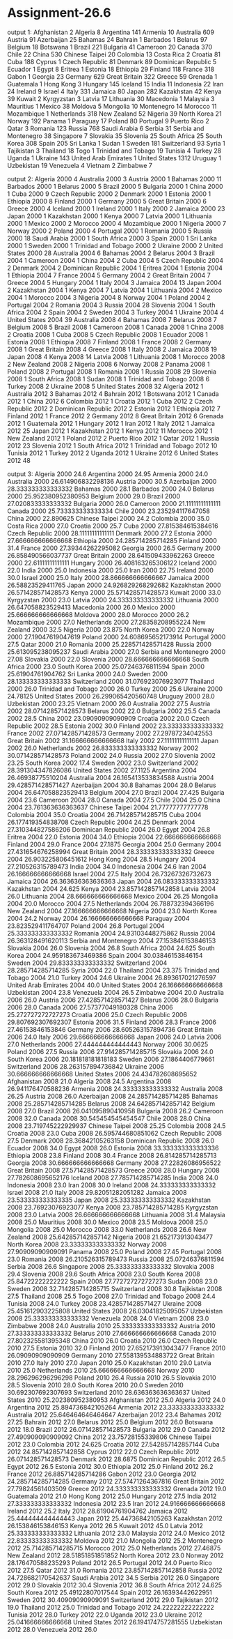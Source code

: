 # Assignment-26.6
output 1:
Afghanistan	2
Algeria	8
Argentina	141
Armenia	10
Australia	609
Austria	91
Azerbaijan	25
Bahamas	24
Bahrain	1
Barbados	1
Belarus	97
Belgium	18
Botswana	1
Brazil	221
Bulgaria	41
Cameroon	20
Canada	370
Chile	22
China	530
Chinese Taipei	20
Colombia	13
Costa Rica	2
Croatia	81
Cuba	188
Cyprus	1
Czech Republic	81
Denmark	89
Dominican Republic	5
Ecuador	1
Egypt	8
Eritrea	1
Estonia	18
Ethiopia	29
Finland	118
France	318
Gabon	1
Georgia	23
Germany	629
Great Britain	322
Greece	59
Grenada	1
Guatemala	1
Hong Kong	3
Hungary	145
Iceland	15
India	11
Indonesia	22
Iran	24
Ireland	9
Israel	4
Italy	331
Jamaica	80
Japan	282
Kazakhstan	42
Kenya	39
Kuwait	2
Kyrgyzstan	3
Latvia	17
Lithuania	30
Macedonia	1
Malaysia	3
Mauritius	1
Mexico	38
Moldova	5
Mongolia	10
Montenegro	14
Morocco	11
Mozambique	1
Netherlands	318
New Zealand	52
Nigeria	39
North Korea	21
Norway	192
Panama	1
Paraguay	17
Poland	80
Portugal	9
Puerto Rico	2
Qatar	3
Romania	123
Russia	768
Saudi Arabia	6
Serbia	31
Serbia and Montenegro	38
Singapore	7
Slovakia	35
Slovenia	25
South Africa	25
South Korea	308
Spain	205
Sri Lanka	1
Sudan	1
Sweden	181
Switzerland	93
Syria	1
Tajikistan	3
Thailand	18
Togo	1
Trinidad and Tobago	19
Tunisia	4
Turkey	28
Uganda	1
Ukraine	143
United Arab Emirates	1
United States	1312
Uruguay	1
Uzbekistan	19
Venezuela	4
Vietnam	2
Zimbabwe	7





output 2:
Algeria	2000	4
Australia	2000	3
Austria	2000	1
Bahamas	2000	11
Barbados	2000	1
Belarus	2000	5
Brazil	2000	5
Bulgaria	2000	1
China	2000	1
Cuba	2000	9
Czech Republic	2000	2
Denmark	2000	1
Estonia	2000	1
Ethiopia	2000	8
Finland	2000	1
Germany	2000	5
Great Britain	2000	6
Greece	2000	4
Iceland	2000	1
Ireland	2000	1
Italy	2000	2
Jamaica	2000	23
Japan	2000	1
Kazakhstan	2000	1
Kenya	2000	7
Latvia	2000	1
Lithuania	2000	1
Mexico	2000	2
Morocco	2000	4
Mozambique	2000	1
Nigeria	2000	7
Norway	2000	2
Poland	2000	4
Portugal	2000	1
Romania	2000	5
Russia	2000	18
Saudi Arabia	2000	1
South Africa	2000	3
Spain	2000	1
Sri Lanka	2000	1
Sweden	2000	1
Trinidad and Tobago	2000	2
Ukraine	2000	2
United States	2000	28
Australia	2004	6
Bahamas	2004	2
Belarus	2004	3
Brazil	2004	1
Cameroon	2004	1
China	2004	2
Cuba	2004	5
Czech Republic	2004	2
Denmark	2004	2
Dominican Republic	2004	1
Eritrea	2004	1
Estonia	2004	1
Ethiopia	2004	7
France	2004	5
Germany	2004	2
Great Britain	2004	7
Greece	2004	5
Hungary	2004	1
Italy	2004	3
Jamaica	2004	13
Japan	2004	2
Kazakhstan	2004	1
Kenya	2004	7
Latvia	2004	1
Lithuania	2004	2
Mexico	2004	1
Morocco	2004	3
Nigeria	2004	8
Norway	2004	1
Poland	2004	2
Portugal	2004	2
Romania	2004	3
Russia	2004	28
Slovenia	2004	1
South Africa	2004	2
Spain	2004	2
Sweden	2004	3
Turkey	2004	1
Ukraine	2004	4
United States	2004	39
Australia	2008	4
Bahamas	2008	7
Belarus	2008	7
Belgium	2008	5
Brazil	2008	1
Cameroon	2008	1
Canada	2008	1
China	2008	2
Croatia	2008	1
Cuba	2008	5
Czech Republic	2008	1
Ecuador	2008	1
Estonia	2008	1
Ethiopia	2008	7
Finland	2008	1
France	2008	2
Germany	2008	1
Great Britain	2008	4
Greece	2008	1
Italy	2008	2
Jamaica	2008	19
Japan	2008	4
Kenya	2008	14
Latvia	2008	1
Lithuania	2008	1
Morocco	2008	2
New Zealand	2008	2
Nigeria	2008	6
Norway	2008	2
Panama	2008	1
Poland	2008	2
Portugal	2008	1
Romania	2008	1
Russia	2008	29
Slovenia	2008	1
South Africa	2008	1
Sudan	2008	1
Trinidad and Tobago	2008	6
Turkey	2008	2
Ukraine	2008	5
United States	2008	32
Algeria	2012	1
Australia	2012	3
Bahamas	2012	4
Bahrain	2012	1
Botswana	2012	1
Canada	2012	1
China	2012	6
Colombia	2012	1
Croatia	2012	1
Cuba	2012	2
Czech Republic	2012	2
Dominican Republic	2012	2
Estonia	2012	1
Ethiopia	2012	7
Finland	2012	1
France	2012	2
Germany	2012	8
Great Britain	2012	6
Grenada	2012	1
Guatemala	2012	1
Hungary	2012	1
Iran	2012	1
Italy	2012	1
Jamaica	2012	25
Japan	2012	1
Kazakhstan	2012	1
Kenya	2012	11
Morocco	2012	1
New Zealand	2012	1
Poland	2012	2
Puerto Rico	2012	1
Qatar	2012	1
Russia	2012	23
Slovenia	2012	1
South Africa	2012	1
Trinidad and Tobago	2012	10
Tunisia	2012	1
Turkey	2012	2
Uganda	2012	1
Ukraine	2012	6
United States	2012	48


output 3:
Algeria	2000	24.6
Argentina	2000	24.95
Armenia	2000	24.0
Australia	2000	26.614906832298136
Austria	2000	30.5
Azerbaijan	2000	28.333333333333332
Bahamas	2000	28.1
Barbados	2000	24.0
Belarus	2000	25.952380952380953
Belgium	2000	29.0
Brazil	2000	27.020833333333332
Bulgaria	2000	26.0
Cameroon	2000	21.11111111111111
Canada	2000	25.733333333333334
Chile	2000	23.235294117647058
China	2000	22.890625
Chinese Taipei	2000	24.2
Colombia	2000	35.0
Costa Rica	2000	27.0
Croatia	2000	25.7
Cuba	2000	27.815384615384616
Czech Republic	2000	28.11111111111111
Denmark	2000	27.2
Estonia	2000	27.666666666666668
Ethiopia	2000	24.285714285714285
Finland	2000	31.4
France	2000	27.39344262295082
Georgia	2000	26.5
Germany	2000	26.858490566037737
Great Britain	2000	28.641509433962263
Greece	2000	22.61111111111111
Hungary	2000	26.408163265306122
Iceland	2000	22.0
India	2000	25.0
Indonesia	2000	25.0
Iran	2000	22.75
Ireland	2000	30.0
Israel	2000	25.0
Italy	2000	28.866666666666667
Jamaica	2000	26.58823529411765
Japan	2000	24.926829268292682
Kazakhstan	2000	26.571428571428573
Kenya	2000	25.571428571428573
Kuwait	2000	33.0
Kyrgyzstan	2000	23.0
Latvia	2000	24.333333333333332
Lithuania	2000	26.647058823529413
Macedonia	2000	26.0
Mexico	2000	25.666666666666668
Moldova	2000	28.0
Morocco	2000	26.2
Mozambique	2000	27.0
Netherlands	2000	27.28358208955224
New Zealand	2000	32.5
Nigeria	2000	23.875
North Korea	2000	22.0
Norway	2000	27.19047619047619
Poland	2000	24.608695652173914
Portugal	2000	27.5
Qatar	2000	21.0
Romania	2000	25.228571428571428
Russia	2000	25.613095238095237
Saudi Arabia	2000	27.0
Serbia and Montenegro	2000	27.08
Slovakia	2000	22.0
Slovenia	2000	28.666666666666668
South Africa	2000	23.0
South Korea	2000	25.07246376811594
Spain	2000	25.61904761904762
Sri Lanka	2000	24.0
Sweden	2000	28.133333333333333
Switzerland	2000	31.076923076923077
Thailand	2000	26.0
Trinidad and Tobago	2000	26.0
Turkey	2000	25.6
Ukraine	2000	24.78125
United States	2000	26.299065420560748
Uruguay	2000	28.0
Uzbekistan	2000	23.25
Vietnam	2000	26.0
Australia	2002	27.5
Austria	2002	28.071428571428573
Belarus	2002	22.0
Bulgaria	2002	25.5
Canada	2002	28.5
China	2002	23.09090909090909
Croatia	2002	20.0
Czech Republic	2002	28.5
Estonia	2002	30.0
Finland	2002	23.333333333333332
France	2002	27.071428571428573
Germany	2002	27.29787234042553
Great Britain	2002	31.166666666666668
Italy	2002	27.11111111111111
Japan	2002	26.0
Netherlands	2002	26.833333333333332
Norway	2002	30.071428571428573
Poland	2002	24.0
Russia	2002	27.0
Slovenia	2002	23.25
South Korea	2002	17.4
Sweden	2002	23.0
Switzerland	2002	28.391304347826086
United States	2002	27.1125
Argentina	2004	26.46938775510204
Australia	2004	26.165413533834588
Austria	2004	29.428571428571427
Azerbaijan	2004	30.8
Bahamas	2004	28.0
Belarus	2004	26.647058823529413
Belgium	2004	27.0
Brazil	2004	27.425
Bulgaria	2004	23.6
Cameroon	2004	28.0
Canada	2004	27.5
Chile	2004	25.0
China	2004	23.761363636363637
Chinese Taipei	2004	21.77777777777778
Colombia	2004	35.0
Croatia	2004	26.714285714285715
Cuba	2004	26.177419354838708
Czech Republic	2004	24.25
Denmark	2004	27.310344827586206
Dominican Republic	2004	26.0
Egypt	2004	26.8
Eritrea	2004	22.0
Estonia	2004	34.0
Ethiopia	2004	22.666666666666668
Finland	2004	29.0
France	2004	27.1875
Georgia	2004	25.0
Germany	2004	27.431654676258994
Great Britain	2004	28.333333333333332
Greece	2004	26.903225806451612
Hong Kong	2004	28.5
Hungary	2004	27.210526315789473
India	2004	34.0
Indonesia	2004	24.6
Iran	2004	26.166666666666668
Israel	2004	27.5
Italy	2004	26.73267326732673
Jamaica	2004	26.363636363636363
Japan	2004	26.083333333333332
Kazakhstan	2004	24.625
Kenya	2004	23.857142857142858
Latvia	2004	26.0
Lithuania	2004	28.666666666666668
Mexico	2004	26.25
Mongolia	2004	20.0
Morocco	2004	27.5
Netherlands	2004	26.788732394366196
New Zealand	2004	27.166666666666668
Nigeria	2004	23.0
North Korea	2004	24.2
Norway	2004	26.166666666666668
Paraguay	2004	23.823529411764707
Poland	2004	26.8
Portugal	2004	25.333333333333332
Romania	2004	24.93103448275862
Russia	2004	26.363128491620113
Serbia and Montenegro	2004	27.153846153846153
Slovakia	2004	26.0
Slovenia	2004	26.8
South Africa	2004	24.625
South Korea	2004	24.959183673469386
Spain	2004	30.03846153846154
Sweden	2004	29.833333333333332
Switzerland	2004	28.285714285714285
Syria	2004	22.0
Thailand	2004	23.375
Trinidad and Tobago	2004	21.0
Turkey	2004	24.6
Ukraine	2004	26.893617021276597
United Arab Emirates	2004	40.0
United States	2004	26.166666666666668
Uzbekistan	2004	23.8
Venezuela	2004	26.5
Zimbabwe	2004	20.0
Australia	2006	26.0
Austria	2006	27.428571428571427
Belarus	2006	28.0
Bulgaria	2006	28.0
Canada	2006	27.57377049180328
China	2006	25.272727272727273
Croatia	2006	25.0
Czech Republic	2006	29.807692307692307
Estonia	2006	31.5
Finland	2006	28.3
France	2006	27.46153846153846
Germany	2006	28.605263157894736
Great Britain	2006	24.0
Italy	2006	29.666666666666668
Japan	2006	24.0
Latvia	2006	27.0
Netherlands	2006	27.444444444444443
Norway	2006	30.0625
Poland	2006	27.5
Russia	2006	27.914285714285715
Slovakia	2006	24.0
South Korea	2006	20.181818181818183
Sweden	2006	27.1864406779661
Switzerland	2006	28.263157894736842
Ukraine	2006	30.666666666666668
United States	2006	24.434782608695652
Afghanistan	2008	21.0
Algeria	2008	24.5
Argentina	2008	26.941176470588236
Armenia	2008	24.333333333333332
Australia	2008	26.25
Austria	2008	26.0
Azerbaijan	2008	24.285714285714285
Bahamas	2008	25.285714285714285
Belarus	2008	24.642857142857142
Belgium	2008	27.0
Brazil	2008	26.041095890410958
Bulgaria	2008	26.2
Cameroon	2008	32.0
Canada	2008	30.545454545454547
Chile	2008	28.0
China	2008	23.719745222929937
Chinese Taipei	2008	25.25
Colombia	2008	24.5
Croatia	2008	23.0
Cuba	2008	26.595744680851062
Czech Republic	2008	27.5
Denmark	2008	28.36842105263158
Dominican Republic	2008	26.0
Ecuador	2008	34.0
Egypt	2008	26.0
Estonia	2008	33.333333333333336
Ethiopia	2008	23.8
Finland	2008	30.4
France	2008	26.814285714285713
Georgia	2008	30.666666666666668
Germany	2008	27.22826086956522
Great Britain	2008	27.571428571428573
Greece	2008	28.0
Hungary	2008	27.782608695652176
Iceland	2008	27.785714285714285
India	2008	24.0
Indonesia	2008	23.0
Iran	2008	30.0
Ireland	2008	24.333333333333332
Israel	2008	21.0
Italy	2008	29.82051282051282
Jamaica	2008	23.533333333333335
Japan	2008	25.333333333333332
Kazakhstan	2008	23.76923076923077
Kenya	2008	23.785714285714285
Kyrgyzstan	2008	23.0
Latvia	2008	26.666666666666668
Lithuania	2008	31.4
Malaysia	2008	25.0
Mauritius	2008	30.0
Mexico	2008	23.5
Moldova	2008	25.0
Mongolia	2008	25.0
Morocco	2008	33.0
Netherlands	2008	26.6
New Zealand	2008	25.642857142857142
Nigeria	2008	21.652173913043477
North Korea	2008	23.333333333333332
Norway	2008	27.90909090909091
Panama	2008	25.0
Poland	2008	27.45
Portugal	2008	23.0
Romania	2008	26.210526315789473
Russia	2008	25.07246376811594
Serbia	2008	26.6
Singapore	2008	25.333333333333332
Slovakia	2008	29.4
Slovenia	2008	29.6
South Africa	2008	23.0
South Korea	2008	25.84722222222222
Spain	2008	27.772727272727273
Sudan	2008	23.0
Sweden	2008	32.714285714285715
Switzerland	2008	30.8
Tajikistan	2008	27.5
Thailand	2008	25.5
Togo	2008	27.0
Trinidad and Tobago	2008	24.4
Tunisia	2008	24.0
Turkey	2008	23.428571428571427
Ukraine	2008	25.451612903225808
United States	2008	26.03041825095057
Uzbekistan	2008	25.333333333333332
Venezuela	2008	24.0
Vietnam	2008	23.0
Zimbabwe	2008	24.0
Australia	2010	25.333333333333332
Austria	2010	27.333333333333332
Belarus	2010	27.666666666666668
Canada	2010	27.802325581395348
China	2010	26.0
Croatia	2010	26.0
Czech Republic	2010	27.5
Estonia	2010	32.0
Finland	2010	27.652173913043477
France	2010	26.09090909090909
Germany	2010	27.558139534883722
Great Britain	2010	27.0
Italy	2010	27.0
Japan	2010	25.0
Kazakhstan	2010	29.0
Latvia	2010	25.0
Netherlands	2010	25.666666666666668
Norway	2010	28.296296296296298
Poland	2010	26.4
Russia	2010	26.5
Slovakia	2010	28.5
Slovenia	2010	28.0
South Korea	2010	20.0
Sweden	2010	30.692307692307693
Switzerland	2010	28.636363636363637
United States	2010	25.202380952380953
Afghanistan	2012	25.0
Algeria	2012	24.0
Argentina	2012	25.894736842105264
Armenia	2012	23.333333333333332
Australia	2012	25.646464646464647
Azerbaijan	2012	23.4
Bahamas	2012	27.25
Bahrain	2012	27.0
Belarus	2012	25.0
Belgium	2012	26.0
Botswana	2012	18.0
Brazil	2012	26.071428571428573
Bulgaria	2012	29.0
Canada	2012	27.490909090909092
China	2012	23.75728155339806
Chinese Taipei	2012	23.0
Colombia	2012	24.625
Croatia	2012	27.542857142857144
Cuba	2012	24.857142857142858
Cyprus	2012	22.0
Czech Republic	2012	26.071428571428573
Denmark	2012	28.6875
Dominican Republic	2012	26.5
Egypt	2012	26.5
Estonia	2012	30.0
Ethiopia	2012	25.0
Finland	2012	26.2
France	2012	26.885714285714286
Gabon	2012	23.0
Georgia	2012	24.285714285714285
Germany	2012	27.57471264367816
Great Britain	2012	27.79824561403509
Greece	2012	24.333333333333332
Grenada	2012	19.0
Guatemala	2012	21.0
Hong Kong	2012	25.0
Hungary	2012	27.5
India	2012	27.333333333333332
Indonesia	2012	23.5
Iran	2012	24.916666666666668
Ireland	2012	25.2
Italy	2012	28.61904761904762
Jamaica	2012	25.444444444444443
Japan	2012	25.44736842105263
Kazakhstan	2012	26.153846153846153
Kenya	2012	26.5
Kuwait	2012	45.0
Latvia	2012	25.333333333333332
Lithuania	2012	23.0
Malaysia	2012	24.0
Mexico	2012	22.833333333333332
Moldova	2012	21.0
Mongolia	2012	25.2
Montenegro	2012	25.714285714285715
Morocco	2012	25.0
Netherlands	2012	27.46875
New Zealand	2012	28.51851851851852
North Korea	2012	23.0
Norway	2012	28.176470588235293
Poland	2012	26.5
Portugal	2012	24.0
Puerto Rico	2012	27.5
Qatar	2012	31.0
Romania	2012	23.857142857142858
Russia	2012	24.728682170542637
Saudi Arabia	2012	34.5
Serbia	2012	26.0
Singapore	2012	29.0
Slovakia	2012	30.4
Slovenia	2012	36.8
South Africa	2012	24.625
South Korea	2012	25.49122807017544
Spain	2012	26.16393442622951
Sweden	2012	30.40909090909091
Switzerland	2012	29.0
Tajikistan	2012	19.0
Thailand	2012	25.0
Trinidad and Tobago	2012	24.22222222222222
Tunisia	2012	28.0
Turkey	2012	22.0
Uganda	2012	23.0
Ukraine	2012	25.041666666666668
United States	2012	26.194174757281555
Uzbekistan	2012	28.0
Venezuela	2012	26.0
